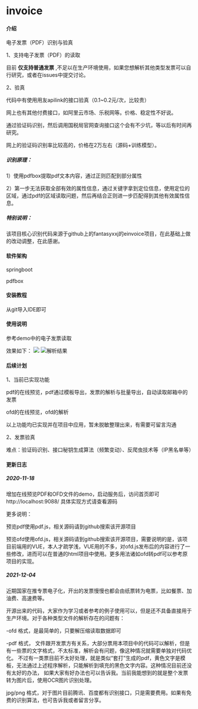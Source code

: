 # invoice

#### 介绍
电子发票（PDF）识别与验真

1、支持电子发票（PDF）的读取

目前 **仅支持普通发票** ,不足以在生产环境使用，如果您想解析其他类型发票可以自行研究，或者在issues中提交讨论。

2、验真

代码中有使用用友apilink的接口验真（0.1~0.2元/次，比较贵）

网上也有其他付费接口，如阿里云市场、乐税网等。价格、稳定性不好说。

通过验证码识别，然后调用国税局官网查询接口这个会有不少坑，等以后有时间再研究。

网上的验证码识别率比较高的，价格在2万左右（源码+训练模型）。


##### 识别原理：

1）使用pdfbox提取pdf文本内容，通过正则匹配到部分属性

2）第一步无法获取全部有效的属性信息，通过关键字拿到定位信息，使用定位的区域，通过pdf的区域读取问题，然后再结合正则进一步匹配得到其他有效属性信息。

##### 特别说明：

该项目核心识别代码来源于github上的fantasyxxj的einvoice项目，在此基础上做的改动调整，在此感谢。

#### 软件架构

springboot

pdfbox

#### 安装教程

从git导入IDE即可

#### 使用说明

参考demo中的电子发票读取

效果如下：
<img src='https://hanmanyi.club/images/123.png' style="max-width:50%;">
![解析结果](https://hanmanyi.club/images/111.png)


#### 后续计划

1、当前已实现功能

pdf的在线预览，pdf通过模板导出，发票的解析与批量导出，自动读取邮箱中的发票

ofd的在线预览，ofd的解析 

以上功能均已实现并在项目中应用，暂未脱敏整理出来，有需要可留言沟通


2、发票验真

难点：验证码识别、接口秘钥生成算法（频繁变动）、反爬虫技术等（IP黑名单等）

#### 更新日志
##### 2020-11-18
增加在线预览PDF和OFD文件的demo，启动服务后，访问首页即可 http://localhost:9088/
具体实现方式请查看源码

更多说明：

预览pdf使用pdf.js，相关源码请到github搜索该开源项目

预览ofd使用ofd.js，相关源码请到github搜索该开源项目，需要说明的是，该项目前端用的VUE，本人才疏学浅，VUE用的不多，对ofd.js发布后的内容进行了一些修改，进而可以在普通的html项目中使用。更多用法诸如ofd转pdf可以参考原项目的实现。

##### 2021-12-04
近期国家在推专票电子化，开出的发票慢慢也都会由纸票转为电票，比如餐票、加油费、高速费等。

开源出来的代码，大家作为学习或者参考的例子使用可以，但是还不具备直接用于生产环境。对于各种类型文件的解析存在的问题有：

-ofd 格式，是最简单的，只要解压缩读取数据即可

-pdf 格式， 文件跟开发票方有关系，大部分票用本项目中的代码可以解析，但是有一些票的文字格式，不太标准，解析会有问题，像这种情况就需要单独对代码优化。
     不过有一类票目前不太好处理，就是类似“套打”生成的pdf，黄色文字是模板，无法通过上述程序解析，只能解析到填充的黑色文字内容。这种情况目前还没有太好的办法，
     如果大家有好办法也可以告诉我。当前我能想到的就是整个发票转为图片后，使用OCR图片识别处理。

jpg/png 格式，对于图片目前腾讯、百度都有识别接口，只是需要费用。如果有免费的识别算法，也可告诉我或者留言分享。
